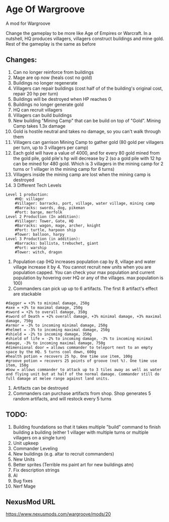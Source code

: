 # Age Of Wargroove
A mod for Wargroove

Change the gameplay to be more like Age of Empires or Warcraft. In a nutshell, HQ produces villagers, villagers construct buildings and mine gold. Rest of the gameplay is the same as before

## Changes:
1. Can no longer reinforce from buildings
1. Mage are op now (heals cost no gold)
1. Buildings no longer regenerate
1. Villagers can repair buildings (cost half of of the building's original cost, repair 20 hp per turn)
1. Buildings will be destroyed when HP reaches 0
1. Buildings no longer generate gold
1. HQ can recruit villagers
1. Villagers can build buildings
1. New building "Mining Camp" that can be build on top of "Gold". Mining Camp takes 1.3x damage
1. Gold is hostile neutral and takes no damage, so you can't walk through them
1. Villagers can garrison Mining Camp to gather gold (80 gold per villagers per turn, up to 3 villagers per camp)
1. Each gold will have a value of 4000, and for every 80 gold mined from the gold pile, gold pile's hp will decrease by 2 (so a gold pile with 12 hp can be mined for 480 gold. Which is 3 villagers in the mining camp for 2 turns or 1 villager in the mining camp for 6 turns)
1. Villagers inside the mining camp are lost when the mining camp is destroyed
1. 3 Different Tech Levels
```
Level 1 production:
    #HQ: villager
    #Villager: barracks, port, village, water village, mining camp
    #Barracks: swords, dog, pikeman
    #Port: barge, merfolk
Level 2 Production (In addition):
    #Villager: Tower, Gate, HQ
    #Barracks: wagon, mage, archer, knight
    #Port: turtle, harpoon ship
    #Tower: balloon, harpy
Level 3 Production (in addition):
    #Barracks: ballista, trebuchet, giant
    #Port: warship
    #Tower: witch, dragon
```

1. Population cap (HQ increases population cap by 8, village and water village increase it by 4. You cannot recruit new units when you are population capped. You can check your max population and current population by hovering over HQ or any of the villages. max population is 100)
1. Commanders can pick up up to 6 artifacts. The first 8 artifact's effect are stackable
```
#dagger = +3% to minimal damage, 250g
#axe = +3% to maximal damage, 250g
#sword = +2% to overall damage, 350g
#sword of Death = +2% overall damage, +3% minimal damage, +3% maximal damage, 750g
#armor = -3% to incoming minimal damage, 250g
#helmet = -3% to incoming maximal damage, 250g
#shield = -2% to incoming damage, 350g
#shield of life = -2% to incoming damage, -3% to incoming minimal damage, -3% to incoming maximal damage, 750g
#dimensional door = allows commander to teleport next to an empty space by the HQ. 5 turns cool down, 600g
#health potion = recovers 25 hp. One time use item, 100g
#groove potion = recovers 25 points of groove (not %). One time use item, 150g
#bow = allows commander to attack up to 3 tiles away as well as water and flying unit but at half of the normal damage. Commander still do full damage at melee range against land units.
```
1. Artifacts can be destroyed
1. Commanders can purchase artifacts from shop. Shop generates 5 random artifacts, and will restock every 5 turns

## TODO:
1. Building foundations so that it takes multiple "build" command to finish building a building (either 1 villager with multiple turns or multiple villagers on a single turn)
1. Unit upkeep
1. Commander Leveling
1. New buildings (e.g. altar to recruit commanders)
1. New Units
1. Better sprites (Terrible ms paint art for new buildings atm)
1. Fix description strings
1. AI
1. Bug fixes
1. Nerf Mage

## NexusMod URL
https://www.nexusmods.com/wargroove/mods/20
